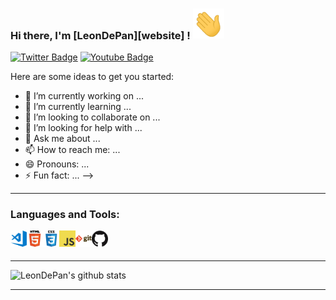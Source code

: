 ### Hi there, I'm [LeonDePan][website] ! <img src="https://raw.githubusercontent.com/ABSphreak/ABSphreak/master/gifs/Hi.gif" width="50px"></h2>
[![Twitter Badge](https://img.shields.io/badge/-@SBlackDoor-1ca0f1?style=flat-square&labelColor=1ca0f1&logo=twitter&logoColor=white&link=twitter)][twitter] 
[![Youtube Badge](https://img.shields.io/badge/-LeonDePan-c14438?style=flat-square&logo=youtube&logoColor=white)][youtube]
<!--
**LeonDePan/LeonDePan** is a ✨ _special_ ✨ repository because its `README.md` (this file) appears on your GitHub profile.-->

Here are some ideas to get you started:

- 🔭 I’m currently working on ...
- 🌱 I’m currently learning ...
- 👯 I’m looking to collaborate on ...
- 🤔 I’m looking for help with ...
- 💬 Ask me about ...
- 📫 How to reach me: ...
- 😄 Pronouns: ...
- ⚡ Fun fact: ...
-->

---

### Languages and Tools:
<img align="left" alt="Visual Studio Code" width="26px" src="https://raw.githubusercontent.com/github/explore/80688e429a7d4ef2fca1e82350fe8e3517d3494d/topics/visual-studio-code/visual-studio-code.png" />
<img align="left" alt="HTML5" width="26px" src="https://raw.githubusercontent.com/github/explore/80688e429a7d4ef2fca1e82350fe8e3517d3494d/topics/html/html.png" />
<img align="left" alt="CSS3" width="26px" src="https://raw.githubusercontent.com/github/explore/80688e429a7d4ef2fca1e82350fe8e3517d3494d/topics/css/css.png" />
<img align="left" alt="JavaScript" width="26px" src="https://raw.githubusercontent.com/github/explore/80688e429a7d4ef2fca1e82350fe8e3517d3494d/topics/javascript/javascript.png"/>
<img align="left" alt="Git" width="26px" src="https://raw.githubusercontent.com/github/explore/80688e429a7d4ef2fca1e82350fe8e3517d3494d/topics/git/git.png" />
<img align="left" alt="GitHub" width="26px" src="https://raw.githubusercontent.com/github/explore/78df643247d429f6cc873026c0622819ad797942/topics/github/github.png" />
<br />
<br />

---

![LeonDePan's github stats](https://github-readme-stats.vercel.app/api?username=LeonDePan&hide=[%22issues%22]&show_icons=true&theme=tokyonight)

---

[youtube]: https://www.youtube.com/channel/UCN5G_qV6hoLkueiiMklnPIw
[twitter]: https://twitter.com/SBlackDoor
